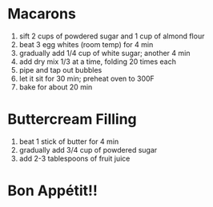 # Macarons

1. sift 2 cups of powdered sugar and 1 cup of almond flour
2. beat 3 egg whites (room temp) for 4 min
3. gradually add 1/4 cup of white sugar; another 4 min
4. add dry mix 1/3 at a time, folding 20 times each
5. pipe and tap out bubbles
6. let it sit for 30 min; preheat oven to 300F
7. bake for about 20 min

# Buttercream Filling

1. beat 1 stick of butter for 4 min
2. gradually add 3/4 cup of powdered sugar
3. add 2-3 tablespoons of fruit juice

# Bon Appétit!!

